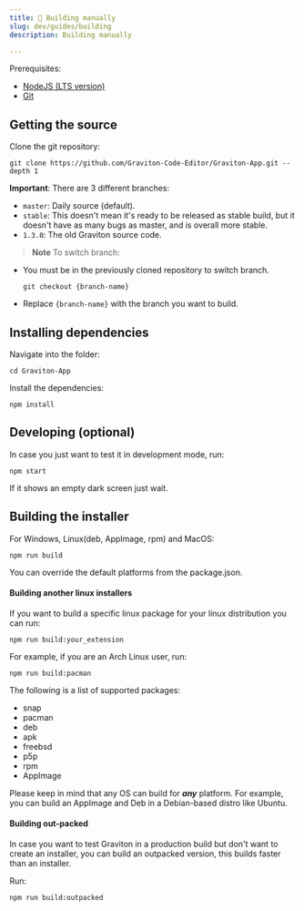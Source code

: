 ```yaml
---
title: 🤠 Building manually
slug: dev/guides/building
description: Building manually

---
```


Prerequisites:

- [NodeJS (LTS version)](https://nodejs.org/en/)
- [Git](https://git-scm.com/)

## Getting the source

Clone the git repository:

```shell
git clone https://github.com/Graviton-Code-Editor/Graviton-App.git --depth 1
```

**Important**: There are 3 different branches:

- `master`: Daily source (default).
- `stable`: This doesn't mean it's ready to be released as stable build, but it doesn't have as many bugs as master, and is overall more stable.
- `1.3.0`: The old Graviton source code.

> **Note** To switch branch:
* You must be in the previously cloned repository to switch branch. 
    ```shell
    git checkout {branch-name}
    ```
* Replace `{branch-name}` with the branch you want to build.

## Installing dependencies

Navigate into the folder:

```shell
cd Graviton-App
```

Install the dependencies:

```shell
npm install
```

## Developing (optional)

In case you just want to test it in development mode, run:

```shell
npm start
```

If it shows an empty dark screen just wait.

## Building the installer

For Windows, Linux(deb, AppImage, rpm) and MacOS:

```shell
npm run build
```

You can override the default platforms from the package.json.

#### Building another linux installers

If you want to build a specific linux package for your linux distribution you can run:

```shell
npm run build:your_extension
```

For example, if you are an Arch Linux user, run:

```shell
npm run build:pacman
```

The following is a list of supported packages:

- snap
- pacman
- deb
- apk
- freebsd
- p5p
- rpm
- AppImage

Please keep in mind that any OS can build for ***any*** platform. For example, you can build an AppImage and Deb in a Debian-based distro like Ubuntu.

#### Building out-packed

In case you want to test Graviton in a production build but don't want to create an installer, you can build an outpacked version, this builds faster than an installer.

Run:
```shell
npm run build:outpacked
```
